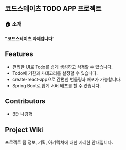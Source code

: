 ## 코드스테이츠 TODO APP 프로젝트

### 🏠 소개 
#### "코드스테이츠 과제입니다"

## Features

- 편리한 UI로 Todo를 쉽게 생성하고 삭제할 수 있습니다.
- Todo에 기한과 카테고리를 설정할 수 있습니다.
- create-react-app으로 간편한 번들링과 배포가 가능합니다.
- Spring Boot로 쉽게 서버 배포를 할 수 있습니다.

## Contributors

- BE: 나강혁

## Project Wiki

프로젝트 팀 정보, 기획, 아키텍쳐에 대한 자세한 안내입니다.
